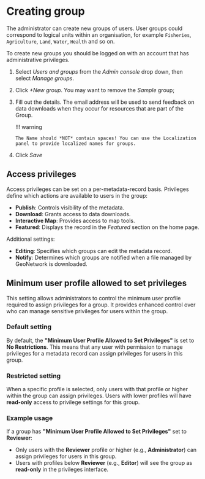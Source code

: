 # Creating group

The administrator can create new groups of users. User groups could correspond to logical units within an organisation, for example `Fisheries`, `Agriculture`, `Land`, `Water`, `Health` and so on.

To create new groups you should be logged on with an account that has administrative privileges.

1.  Select *Users and groups* from the *Admin console* drop down, then select *Manage groups*.

2.  Click *+New group*. You may want to remove the *Sample* group;

3.  Fill out the details. The email address will be used to send feedback on data downloads when they occur for resources that are part of the Group.

    !!! warning

        The Name should *NOT* contain spaces! You can use the Localization panel to provide localized names for groups.


4.  Click *Save*

## Access privileges

Access privileges can be set on a per-metadata-record basis. Privileges define which actions are available to users in the group:

- **Publish**: Controls visibility of the metadata.
- **Download**: Grants access to data downloads.
- **Interactive Map**: Provides access to map tools.
- **Featured**: Displays the record in the *Featured* section on the home page.

Additional settings:
- **Editing**: Specifies which groups can edit the metadata record.
- **Notify**: Determines which groups are notified when a file managed by GeoNetwork is downloaded.

## Minimum user profile allowed to set privileges

This setting allows administrators to control the minimum user profile required to assign privileges for a group. It provides enhanced control over who can manage sensitive privileges for users within the group.

### Default setting

By default, the **"Minimum User Profile Allowed to Set Privileges"** is set to **No Restrictions**. This means that any user with permission to manage privileges for a metadata record can assign privileges for users in this group.

### Restricted setting

When a specific profile is selected, only users with that profile or higher within the group can assign privileges. Users with lower profiles will have **read-only** access to privilege settings for this group.

### Example usage

If a group has **"Minimum User Profile Allowed to Set Privileges"** set to **Reviewer**:
- Only users with the **Reviewer** profile or higher (e.g., **Administrator**) can assign privileges for users in this group.
- Users with profiles below **Reviewer** (e.g., **Editor**) will see the group as **read-only** in the privileges interface.
